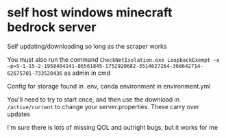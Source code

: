 # self host windows minecraft bedrock server

Self updating/downloading so long as the scraper works

You must also run the command `CheckNetIsolation.exe LoopbackExempt –a –p=S-1-15-2-1958404141-86561845-1752920682-3514627264-368642714-62675701-733520436` as admin in cmd

Config for storage found in .env, conda environment in environment.yml

You'll need to try to start once, and then use the download in `/active/current` to change your server.properties. These carry over updates

I'm sure there is lots of missing QOL and outright bugs, but it works for me
